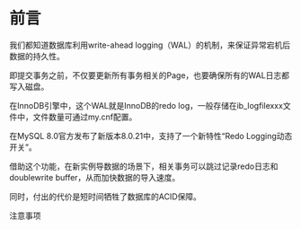 # 前言



我们都知道数据库利用write-ahead logging（WAL）的机制，来保证异常宕机后数据的持久性。

即提交事务之前，不仅要更新所有事务相关的Page，也要确保所有的WAL日志都写入磁盘。

在InnoDB引擎中，这个WAL就是InnoDB的redo log，一般存储在ib_logfilexxx文件中，文件数量可通过my.cnf配置。





在MySQL 8.0官方发布了新版本8.0.21中，支持了一个新特性“Redo Logging动态开关”。

借助这个功能，在新实例导数据的场景下，相关事务可以跳过记录redo日志和doublewrite buffer，从而加快数据的导入速度。

同时，付出的代价是短时间牺牲了数据库的ACID保障。



注意事项